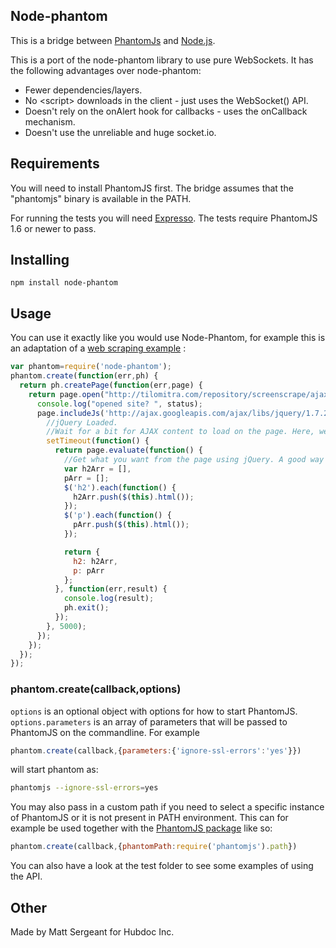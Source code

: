 Node-phantom
---------------

This is a bridge between [PhantomJs](http://phantomjs.org/) and [Node.js](http://nodejs.org/).

This is a port of the node-phantom library to use pure WebSockets. It has the following
advantages over node-phantom:

  - Fewer dependencies/layers.
  - No &lt;script> downloads in the client - just uses the WebSocket() API.
  - Doesn't rely on the onAlert hook for callbacks - uses the onCallback mechanism.
  - Doesn't use the unreliable and huge socket.io.

Requirements
------------
You will need to install PhantomJS first. The bridge assumes that the "phantomjs" binary is available in the PATH.

For running the tests you will need [Expresso](http://visionmedia.github.com/expresso/). The tests require PhantomJS 1.6 or newer to pass.

Installing
----------

    npm install node-phantom


Usage
-----
You can use it exactly like you would use Node-Phantom, for example this is an adaptation of a [web scraping example](http://net.tutsplus.com/tutorials/javascript-ajax/web-scraping-with-node-js/) :

```javascript
var phantom=require('node-phantom');
phantom.create(function(err,ph) {
  return ph.createPage(function(err,page) {
    return page.open("http://tilomitra.com/repository/screenscrape/ajax.html", function(err,status) {
      console.log("opened site? ", status);
      page.includeJs('http://ajax.googleapis.com/ajax/libs/jquery/1.7.2/jquery.min.js', function(err) {
        //jQuery Loaded.
        //Wait for a bit for AJAX content to load on the page. Here, we are waiting 5 seconds.
        setTimeout(function() {
          return page.evaluate(function() {
            //Get what you want from the page using jQuery. A good way is to populate an object with all the jQuery commands that you need and then return the object.
            var h2Arr = [],
            pArr = [];
            $('h2').each(function() {
              h2Arr.push($(this).html());
            });
            $('p').each(function() {
              pArr.push($(this).html());
            });

            return {
              h2: h2Arr,
              p: pArr
            };
          }, function(err,result) {
            console.log(result);
            ph.exit();
          });
        }, 5000);
      });
	});
  });
});
```

### phantom.create(callback,options)

`options` is an optional object with options for how to start PhantomJS.
`options.parameters` is an array of parameters that will be passed to PhantomJS on the commandline.
For example

```javascript
phantom.create(callback,{parameters:{'ignore-ssl-errors':'yes'}})
```

will start phantom as:

```bash
phantomjs --ignore-ssl-errors=yes
```

You may also pass in a custom path if you need to select a specific instance of PhantomJS or it is not present in PATH environment.
This can for example be used together with the [PhantomJS package](https://npmjs.org/package/phantomjs) like so:

```javascript
phantom.create(callback,{phantomPath:require('phantomjs').path})
```

You can also have a look at the test folder to see some examples of using the API.

Other
-----
Made by Matt Sergeant for Hubdoc Inc.

